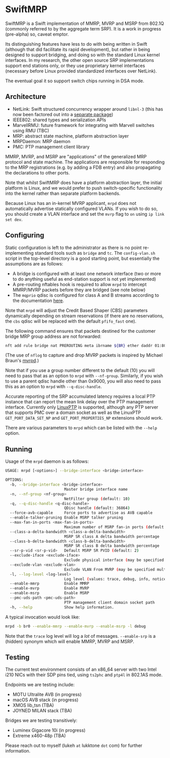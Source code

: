 # SwiftMRP

SwiftMRP is a Swift implementation of MMRP, MVRP and MSRP from 802.1Q (commonly referred to by the aggregate term SRP). It is a work in progress (pre-alpha) so, caveat emptor.

Its distinguishing features have less to do with being written in Swift (although that did facilitate its rapid development), but rather in being designed to support bridging, and doing so with the standard Linux kernel interfaces. In my research, the other open source SRP implementations support end stations only, or they use proprietary kernel interfaces (necessary before Linux provided standardized interfaces over NetLink).

The eventual goal it so support switch chips running in DSA mode.

## Architecture

* NetLink: Swift structured concurrency wrapper around `libnl-3` (this has now been factored out into a [separate package](https://github.com/PADL/NetLinkSwift))
* IEEE802: shared types and serialization APIs
* MarvellRMU: future framework for integrating with Marvell switches using RMU (TBC)
* MRP: abstract state machine, platform abstraction layer
* MRPDaemon: MRP daemon
* PMC: PTP management client library

MMRP, MVRP, and MSRP are "applications" of the generalized MRP protocol and state machine. The applications are responsible for responding to the MRP registrations (e.g. by adding a FDB entry) and also propagating the declarations to other ports.

Note that whilst SwiftMRP does have a platform abstraction layer, the initial platform is Linux, and we would prefer to push switch-specific functionality into the kernel rather than separate platform backends.

Because Linux has an in-kernel MVRP applicant, `mrpd` does not automatically advertise statically configured VLANs. If you wish to do so, you should create a VLAN interface and set the `mvrp` flag to `on` using `ip link set dev`.

## Configuring

Static configuration is left to the administrator as there is no point re-implementing standard tools such as `bridge` and `tc`. The `config-vlan.sh` script in the top-level directory is a good starting point, but essentially the assumptions are as follows:

* A bridge is configured with at least one network interface (two or more to do anything useful as end-station support is not yet implemented)
* A pre-routing nftables hook is required to allow `mrpd` to intercept MMRP/MVRP packets before they are bridged (see note below)
* The `mqprio` qdisc is configured for class A and B streams according to the documentation [here](https://tsn.readthedocs.io/qdiscs.html).

Note that `mrpd` will adjust the Credit Based Shaper (CBS) parameters dynamically depending on stream reservations (if there are no reservations, the `cbs` qdisc will be replaced with the default `pfifo_fast` one).

The following command ensures that packets destined for the customer bridge MRP group address are not forwarded:

```bash
nft add rule bridge nat PREROUTING meta ibrname ${BR} ether daddr 01:80:c2:00:00:21 log group 10 drop
```

(The use of `nflog` to capture and drop MVRP packets is inspired by Michael Braun's [mvrpd](https://github.com/michael-dev/mvrpd).)

Note that if you use a group number different to the default (10) you will need to pass that as an option to `mrpd` with `--nf-group`. Similarly, if you wish to use a parent qdisc handle other than 0x9000, you will also need to pass this as an option to `mrpd` with `--q-disc-handle`.

Accurate reporting of the SRP accumulated latency requires a local PTP instance that can report the mean link delay over the PTP management interface. Currently only [LinuxPTP](https://linuxptp.nwtime.org) is supported, although any PTP server that supports PMC over a domain socket as well as the LinuxPTP `GET_PORT_DATA_SET_NP` and `GET_PORT_PROPERTIES_NP` extensions should work.

There are various parameters to `mrpd` which can be listed with the `--help` option.

## Running

Usage of the `mrpd` daemon is as follows:

```bash
USAGE: mrpd [<options>] --bridge-interface <bridge-interface>

OPTIONS:
  -b, --bridge-interface <bridge-interface>
                          Master bridge interface name
  -n, --nf-group <nf-group>
                          NetFilter group (default: 10)
  -q, --q-disc-handle <q-disc-handle>
                          QDisc handle (default: 36864)
  --force-avb-capable     Force ports to advertise as AVB capable
  --enable-talker-pruning Enable MSRP talker pruning
  --max-fan-in-ports <max-fan-in-ports>
                          Maximum number of MSRP fan-in ports (default: 0)
  --class-a-delta-bandwidth <class-a-delta-bandwidth>
                          MSRP SR class A delta bandwidth percentage
  --class-b-delta-bandwidth <class-b-delta-bandwidth>
                          MSRP SR class B delta bandwidth percentage
  --sr-p-vid <sr-p-vid>   Default MSRP SR PVID (default: 2)
  --exclude-iface <exclude-iface>
                          Exclude physical interface (may be specified multiple times)
  --exclude-vlan <exclude-vlan>
                          Exclude VLAN From MVRP (may be specified multiple times)
  -l, --log-level <log-level>
                          Log level (values: trace, debug, info, notice, warning, error, critical; default: info)
  --enable-mmrp           Enable MMRP
  --enable-mvrp           Enable MVRP
  --enable-msrp           Enable MSRP
  --pmc-uds-path <pmc-uds-path>
                          PTP management client domain socket path
  -h, --help              Show help information.
```

A typical invocation would look like:

```bash
mrpd -b br0 --enable-mmrp --enable-mvrp --enable-msrp -l debug
```

Note that the `trace` log level will log a _lot_ of messages. `--enable-srp` is a (hidden) synonym which will enable MMRP, MVRP and MSRP.

## Testing

The current test environment consists of an x86\_64 server with two Intel i210 NICs with their SDP pins tied, using `ts2phc` and `ptp4l` in 802.1AS mode.

Endpoints we are testing include:

* MOTU Ultralite AVB (in progress)
* macOS AVB stack (in progress)
* XMOS lib\_tsn (TBA)
* JOYNED MILAN stack (TBA)

Bridges we are testing transitively:

* Luminex Gigacore 10i (in progress)
* Extreme x460-48p (TBA)

Please reach out to myself (lukeh `at` lukktone `dot` com) for further information.
